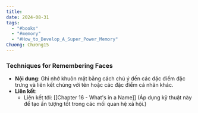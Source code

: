 ```yaml
---
title: 
date: 2024-08-31
tags:
  - "#books"
  - "#memory"
  - "#How_to_Develop_A_Super_Power_Memory"
Chương: Chương15
---
```

### Techniques for Remembering Faces

- **Nội dung**: Ghi nhớ khuôn mặt bằng cách chú ý đến các đặc điểm đặc trưng và liên kết chúng với tên hoặc các đặc điểm cá nhân khác.
- **Liên kết**:
    - Liên kết tới: [[Chapter 16 - What's in a Name]] (Áp dụng kỹ thuật này để tạo ấn tượng tốt trong các mối quan hệ xã hội.)
